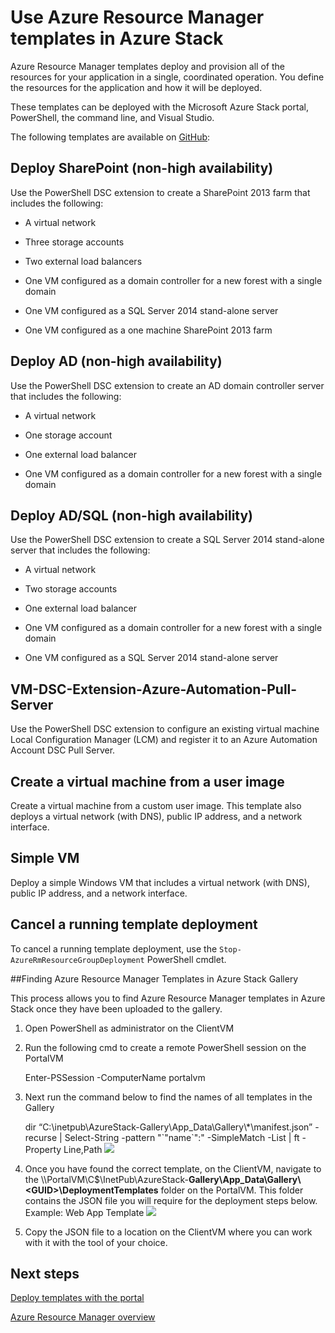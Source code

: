 ﻿<properties
	pageTitle="Use Azure Resource Manager templates in Azure Stack (tenant developers) | Microsoft Azure"
	description="Learn how to use Azure Resource Manager templates in Azure Stack to deploy and provision all of the resources for your application in a single, coordinated operation."
	services="azure-stack"
	documentationCenter=""
	authors="ErikjeMS"
	manager="byronr"
	editor=""/>

<tags
	ms.service="azure-stack"
	ms.workload="na"
	ms.tgt_pltfrm="na"
	ms.devlang="na"
	ms.topic="article"
	ms.date="01/29/2016"
	ms.author="erikje"/>

# Use Azure Resource Manager templates in Azure Stack

Azure Resource Manager templates deploy and provision all of the resources for your application in a single, coordinated operation. You define the resources for the application and how it will be deployed.

These templates can be deployed with the Microsoft Azure Stack portal, PowerShell, the command line, and Visual Studio.

The following templates are available on [GitHub](http://aka.ms/azurestackgithub):

## Deploy SharePoint (non-high availability)

Use the PowerShell DSC extension to create a SharePoint 2013 farm that includes the following:

-	A virtual network

-	Three storage accounts

-	Two external load balancers

-	One VM configured as a domain controller for a new forest with a single domain

-	One VM configured as a SQL Server 2014 stand-alone server

-	One VM configured as a one machine SharePoint 2013 farm

## Deploy AD (non-high availability)

Use the PowerShell DSC extension to create an AD domain controller server that includes the following:

-	A virtual network

-	One storage account

-	One external load balancer

-	One VM configured as a domain controller for a new forest with a single domain

## Deploy AD/SQL (non-high availability)

Use the PowerShell DSC extension to create a SQL Server 2014 stand-alone server that includes the following:

-	A virtual network

-	Two storage accounts

-	One external load balancer

-	One VM configured as a domain controller for a new forest with a single domain

-	One VM configured as a SQL Server 2014 stand-alone server

## VM-DSC-Extension-Azure-Automation-Pull-Server

Use the PowerShell DSC extension to configure an existing virtual machine Local Configuration Manager (LCM) and register it to an Azure Automation Account DSC Pull Server.

## Create a virtual machine from a user image

Create a virtual machine from a custom user image. This template also deploys a virtual network (with DNS), public IP address, and a network interface.

## Simple VM

Deploy a simple Windows VM that includes a virtual network (with DNS), public IP address, and a network interface.

## Cancel a running template deployment

To cancel a running template deployment, use the `Stop-AzureRmResourceGroupDeployment` PowerShell cmdlet.

##Finding Azure Resource Manager Templates in Azure Stack Gallery

This process allows you to find Azure Resource Manager templates in Azure Stack once they have been uploaded to the gallery.

1.  Open PowerShell as administrator on the ClientVM

2.  Run the following cmd to create a remote PowerShell session on the
    PortalVM

    Enter-PSSession -ComputerName portalvm

3.  Next run the command below to find the names of all templates in the
    Gallery

    dir “C:\\inetpub\\AzureStack-Gallery\\App\_Data\\Gallery\\\*\\manifest.json” -recurse | Select-String -pattern "\`"name\`":" -SimpleMatch -List | ft -Property Line,Path
![](media/azure-stack-arm-templates/TemplateRetreiveScript.png)

4.  Once you have found the correct template, on the ClientVM, navigate to the
    \\\\PortalVM\\C\$\\InetPub\\AzureStack-**Gallery\\App\_Data\\Gallery\\&lt;GUID&gt;\\DeploymentTemplates** folder on the PortalVM. This folder contains the JSON file you will require for the deployment steps below.
Example: Web App Template
![](media/azure-stack-arm-templates/TemplateExample.png)
5.  Copy the JSON file to a location on the ClientVM where you can work with it with the tool of your choice.

## Next steps

[Deploy templates with the portal](azure-stack-deploy-template-portal.md)

[Azure Resource Manager overview](../resource-group-overview.md)
